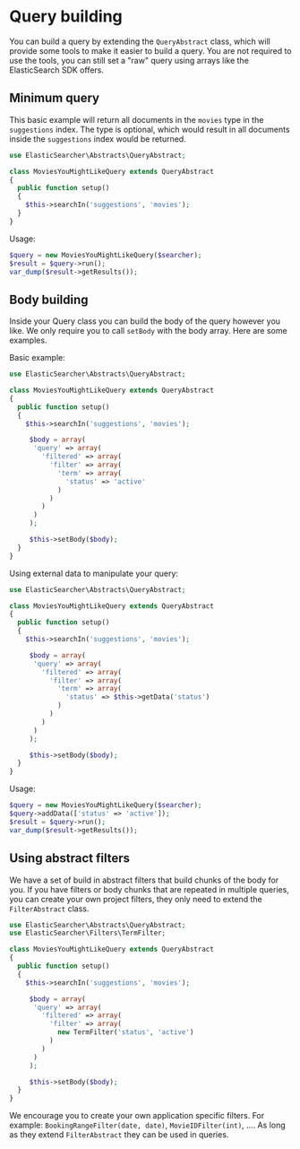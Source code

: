 # Query building

You can build a query by extending the `QueryAbstract` class, which will provide some tools to make it easier to build
a query. You are not required to use the tools, you can still set a "raw" query using arrays like the ElasticSearch SDK
offers.

## Minimum query

This basic example will return all documents in the `movies` type in the `suggestions` index. The type is optional, which
would result in all documents inside the `suggestions` index would be returned.

```php
use ElasticSearcher\Abstracts\QueryAbstract;

class MoviesYouMightLikeQuery extends QueryAbstract
{
  public function setup()
  {
    $this->searchIn('suggestions', 'movies');
  }
}
```

Usage:

```php
$query = new MoviesYouMightLikeQuery($searcher);
$result = $query->run();
var_dump($result->getResults());
```

## Body building

Inside your Query class you can build the body of the query however you like. We only require you to call `setBody` with
the body array. Here are some examples.

Basic example:

```php
use ElasticSearcher\Abstracts\QueryAbstract;

class MoviesYouMightLikeQuery extends QueryAbstract
{
  public function setup()
  {
    $this->searchIn('suggestions', 'movies');

     $body = array(
      'query' => array(
        'filtered' => array(
          'filter' => array(
            'term' => array(
              'status' => 'active'
            )
          )
        )
      )
     );

     $this->setBody($body);
  }
}
```

Using external data to manipulate your query:

```php
use ElasticSearcher\Abstracts\QueryAbstract;

class MoviesYouMightLikeQuery extends QueryAbstract
{
  public function setup()
  {
    $this->searchIn('suggestions', 'movies');

     $body = array(
      'query' => array(
        'filtered' => array(
          'filter' => array(
            'term' => array(
              'status' => $this->getData('status')
            )
          )
        )
      )
     );

     $this->setBody($body);
  }
}
```

Usage:

```php
$query = new MoviesYouMightLikeQuery($searcher);
$query->addData(['status' => 'active']);
$result = $query->run();
var_dump($result->getResults());
```

## Using abstract filters

We have a set of build in abstract filters that build chunks of the body for you. If you have filters or body chunks that are
repeated in multiple queries, you can create your own project filters, they only need to extend the `FilterAbstract` class.

```php
use ElasticSearcher\Abstracts\QueryAbstract;
use ElasticSearcher\Filters\TermFilter;

class MoviesYouMightLikeQuery extends QueryAbstract
{
  public function setup()
  {
    $this->searchIn('suggestions', 'movies');

     $body = array(
      'query' => array(
        'filtered' => array(
          'filter' => array(
            new TermFilter('status', 'active')
          )
        )
      )
     );

     $this->setBody($body);
  }
}
```

We encourage you to create your own application specific filters. For example: `BookingRangeFilter(date, date)`, `MovieIDFilter(int)`, ....
As long as they extend `FilterAbstract` they can be used in queries.
